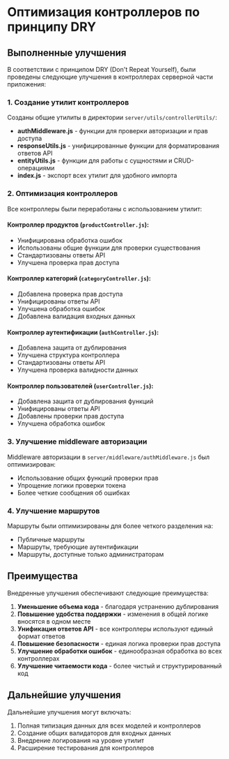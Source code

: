 # Оптимизация контроллеров по принципу DRY

## Выполненные улучшения

В соответствии с принципом DRY (Don't Repeat Yourself), были проведены следующие улучшения в контроллерах серверной части приложения:

### 1. Создание утилит контроллеров

Созданы общие утилиты в директории `server/utils/controllerUtils/`:

- **authMiddleware.js** - функции для проверки авторизации и прав доступа
- **responseUtils.js** - унифицированные функции для форматирования ответов API
- **entityUtils.js** - функции для работы с сущностями и CRUD-операциями
- **index.js** - экспорт всех утилит для удобного импорта

### 2. Оптимизация контроллеров

Все контроллеры были переработаны с использованием утилит:

#### Контроллер продуктов (`productController.js`):

- Унифицирована обработка ошибок
- Использованы общие функции для проверки существования
- Стандартизованы ответы API
- Улучшена проверка прав доступа

#### Контроллер категорий (`categoryController.js`):

- Добавлена проверка прав доступа
- Унифицированы ответы API
- Улучшена обработка ошибок
- Добавлена валидация входных данных

#### Контроллер аутентификации (`authController.js`):

- Добавлена защита от дублирования
- Улучшена структура контроллера
- Стандартизованы ответы API
- Улучшена проверка валидности данных

#### Контроллер пользователей (`userController.js`):

- Добавлена защита от дублирования функций
- Унифицированы ответы API
- Добавлены проверки прав доступа
- Улучшена обработка ошибок

### 3. Улучшение middleware авторизации

Middleware авторизации в `server/middleware/authMiddleware.js` был оптимизирован:

- Использование общих функций проверки прав
- Упрощение логики проверки токена
- Более четкие сообщения об ошибках

### 4. Улучшение маршрутов

Маршруты были оптимизированы для более четкого разделения на:

- Публичные маршруты
- Маршруты, требующие аутентификации
- Маршруты, доступные только администраторам

## Преимущества

Внедренные улучшения обеспечивают следующие преимущества:

1. **Уменьшение объема кода** - благодаря устранению дублирования
2. **Повышение удобства поддержки** - изменения в общей логике вносятся в одном месте
3. **Унификация ответов API** - все контроллеры используют единый формат ответов
4. **Повышение безопасности** - единая логика проверки прав доступа
5. **Улучшение обработки ошибок** - единообразная обработка во всех контроллерах
6. **Улучшение читаемости кода** - более чистый и структурированный код

## Дальнейшие улучшения

Дальнейшие улучшения могут включать:

1. Полная типизация данных для всех моделей и контроллеров
2. Создание общих валидаторов для входных данных
3. Внедрение логирования на уровне утилит
4. Расширение тестирования для контроллеров
